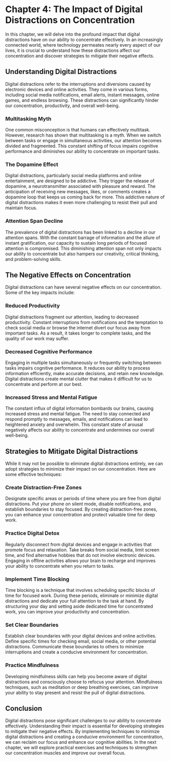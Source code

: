 Chapter 4: The Impact of Digital Distractions on Concentration
==============================================================

In this chapter, we will delve into the profound impact that digital distractions have on our ability to concentrate effectively. In an increasingly connected world, where technology permeates nearly every aspect of our lives, it is crucial to understand how these distractions affect our concentration and discover strategies to mitigate their negative effects.

Understanding Digital Distractions
----------------------------------

Digital distractions refer to the interruptions and diversions caused by electronic devices and online activities. They come in various forms, including social media notifications, email alerts, instant messages, online games, and endless browsing. These distractions can significantly hinder our concentration, productivity, and overall well-being.

### Multitasking Myth

One common misconception is that humans can effectively multitask. However, research has shown that multitasking is a myth. When we switch between tasks or engage in simultaneous activities, our attention becomes divided and fragmented. This constant shifting of focus impairs cognitive performance and diminishes our ability to concentrate on important tasks.

### The Dopamine Effect

Digital distractions, particularly social media platforms and online entertainment, are designed to be addictive. They trigger the release of dopamine, a neurotransmitter associated with pleasure and reward. The anticipation of receiving new messages, likes, or comments creates a dopamine loop that keeps us coming back for more. This addictive nature of digital distractions makes it even more challenging to resist their pull and maintain focus.

### Attention Span Decline

The prevalence of digital distractions has been linked to a decline in our attention spans. With the constant barrage of information and the allure of instant gratification, our capacity to sustain long periods of focused attention is compromised. This diminishing attention span not only impacts our ability to concentrate but also hampers our creativity, critical thinking, and problem-solving skills.

The Negative Effects on Concentration
-------------------------------------

Digital distractions can have several negative effects on our concentration. Some of the key impacts include:

### Reduced Productivity

Digital distractions fragment our attention, leading to decreased productivity. Constant interruptions from notifications and the temptation to check social media or browse the internet divert our focus away from important tasks. As a result, it takes longer to complete tasks, and the quality of our work may suffer.

### Decreased Cognitive Performance

Engaging in multiple tasks simultaneously or frequently switching between tasks impairs cognitive performance. It reduces our ability to process information efficiently, make accurate decisions, and retain new knowledge. Digital distractions create mental clutter that makes it difficult for us to concentrate and perform at our best.

### Increased Stress and Mental Fatigue

The constant influx of digital information bombards our brains, causing increased stress and mental fatigue. The need to stay connected and respond promptly to messages, emails, and notifications can lead to heightened anxiety and overwhelm. This constant state of arousal negatively affects our ability to concentrate and undermines our overall well-being.

Strategies to Mitigate Digital Distractions
-------------------------------------------

While it may not be possible to eliminate digital distractions entirely, we can adopt strategies to minimize their impact on our concentration. Here are some effective techniques:

### Create Distraction-Free Zones

Designate specific areas or periods of time where you are free from digital distractions. Put your phone on silent mode, disable notifications, and establish boundaries to stay focused. By creating distraction-free zones, you can enhance your concentration and protect valuable time for deep work.

### Practice Digital Detox

Regularly disconnect from digital devices and engage in activities that promote focus and relaxation. Take breaks from social media, limit screen time, and find alternative hobbies that do not involve electronic devices. Engaging in offline activities allows your brain to recharge and improves your ability to concentrate when you return to tasks.

### Implement Time Blocking

Time blocking is a technique that involves scheduling specific blocks of time for focused work. During these periods, eliminate or minimize digital distractions and dedicate your full attention to the task at hand. By structuring your day and setting aside dedicated time for concentrated work, you can improve your productivity and concentration.

### Set Clear Boundaries

Establish clear boundaries with your digital devices and online activities. Define specific times for checking email, social media, or other potential distractions. Communicate these boundaries to others to minimize interruptions and create a conducive environment for concentration.

### Practice Mindfulness

Developing mindfulness skills can help you become aware of digital distractions and consciously choose to refocus your attention. Mindfulness techniques, such as meditation or deep breathing exercises, can improve your ability to stay present and resist the pull of digital distractions.

Conclusion
----------

Digital distractions pose significant challenges to our ability to concentrate effectively. Understanding their impact is essential for developing strategies to mitigate their negative effects. By implementing techniques to minimize digital distractions and creating a conducive environment for concentration, we can reclaim our focus and enhance our cognitive abilities. In the next chapter, we will explore practical exercises and techniques to strengthen our concentration muscles and improve our overall focus.
